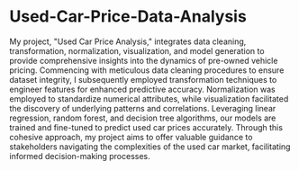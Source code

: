 # Used-Car-Price-Data-Analysis
My project, "Used Car Price Analysis," integrates data cleaning, transformation, normalization, visualization, and model generation to provide comprehensive insights into the dynamics of pre-owned vehicle pricing.
Commencing with meticulous data cleaning procedures to ensure dataset integrity, I subsequently employed transformation techniques to engineer features for enhanced predictive accuracy. Normalization was employed to standardize numerical attributes, while visualization facilitated the discovery of underlying patterns and correlations. Leveraging linear regression, random forest, and decision tree algorithms, our models are trained and fine-tuned to predict used car prices accurately. Through this cohesive approach, my project aims to offer valuable guidance to stakeholders navigating the complexities of the used car market, facilitating informed decision-making processes.
